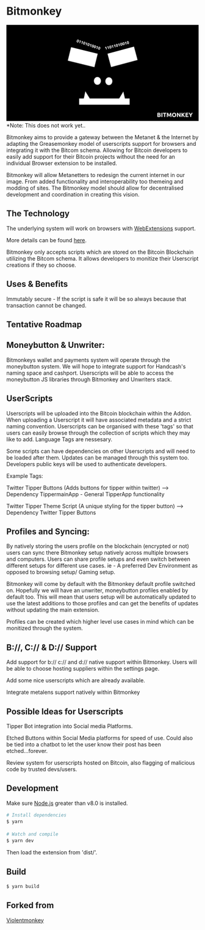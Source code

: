 Bitmonkey 
=============


![Bitmonkey](https://raw.githubusercontent.com/Musicious/Bitmonkey/master/src/resources/svg/bitmonkey-fangs-wide.png)
*Note: This does not work yet..

Bitmonkey aims to provide a gateway between the Metanet & the Internet by adapting the Greasemonkey model of userscripts support for browsers and integrating it with the Bitcom schema. Allowing for Bitcoin developers to easily add support for their Bitcoin projects without the need for an individual Browser extension to be installed.

Bitmonkey will allow Metanetters to redesign the current internet in our image. From added functionality and interoperability too themeing and modding of sites. The Bitmonkey model should allow for decentralised development and coordination in creating this vision.


The Technology
-----

The underlying system will work on browsers with [WebExtensions](https://developer.mozilla.org/en-US/Add-ons/WebExtensions) support.

More details can be found [here](https://bitmonkey.xyz/).

Bitmonkey only accepts scripts which are stored on the Bitcoin Blockchain utilizing the Bitcom schema. It allows developers to monitize their Userscript creations if they so choose. 


Uses & Benefits
-----

Immutably secure - If the script is safe it will be so always because that transaction cannot be changed.


Tentative Roadmap
---

Moneybutton & Unwriter:
-----
Bitmonkeys wallet and payments system will operate through the moneybutton system. We will hope to integrate support for Handcash's naming space and cashport. Userscripts will be able to access the moneybutton JS libraries through Bitmonkey and Unwriters stack.

UserScripts
-----
Userscripts will be uploaded into the Bitcoin blockchain within the Addon. When uploading a Userscript it will have associated metadata and a strict naming convention. Userscripts can be organised with these 'tags' so that users can easily browse through the collection of scripts which they may like to add. Language Tags are nessesary. 

Some scripts can have dependencies on other Userscripts and will need to be loaded after them. Updates can be managed through this system too. Developers public keys will be used to authenticate developers. 

Example Tags: 

Twitter Tipper Buttons (Adds buttons for tipper within twitter) --> Dependency TippermainApp - General TipperApp functionality

Twitter Tipper Theme Script (A unique styling for the tipper button) --> Dependency Twitter Tipper Buttons


Profiles and Syncing:
-----
By natively storing the users profile on the blockchain (encrypted or not) users can sync there Bitmonkey setup natively across multiple browsers and computers. Users can share profile setups and even switch between different setups for different use cases. ie - A preferred Dev Environment as opposed to browsing setup/ Gaming setup.

Bitmonkey will come by default with the Bitmonkey default profile switched on. Hopefully we will have an unwriter, moneybutton profiles enabled by default too. This will mean that users setup will be automatically updated to use the latest additions to those profiles and can get the benefits of updates without updating the main extension.

Profiles can be created which higher level use cases in mind which can be monitized through the system.

B://, C:// & D:// Support
-----
Add support for b:// c:// and d:// native support within Bitmonkey. Users will be able to choose hosting suppliers within the settings page.

Add some nice userscripts which are already available.

Integrate metalens support natively within Bitmonkey

Possible Ideas for Userscripts
-----
Tipper Bot integration into Social media Platforms.

Etched Buttons within Social Media platforms for speed of use. Could also be tied into a chatbot to let the user know their post has been etched...forever.


Review system for userscripts hosted on Bitcoin, also flagging of malicious code by trusted devs/users.


Development
---
Make sure [Node.js](https://nodejs.org/) greater than v8.0 is installed.
``` sh
# Install dependencies
$ yarn

# Watch and compile
$ yarn dev
```
Then load the extension from 'dist/'.

Build
---
``` sh
$ yarn build
```


Forked from
---
[Violentmonkey](https://violentmonkey.github.io)
